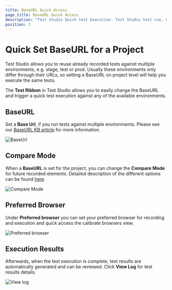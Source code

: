 ```yaml
---
title: BaseURL Quick Access
page_title: BaseURL Quick Access
description: "Test Studio Quick test Execution. Test Studio test run. Quick access the BaseURL. Quick Set BaseURL on project level. "
position: 2
---
```

# Quick Set BaseURL for a Project

Test Studio allows you to reuse already recorded tests against multiple environments, e.g. stage, test or prod. Usually these environments only differ through their URLs, so setting a BaseURL on project level will help you execute the same tests.

The **Test Ribbon** in Test Studio allows you to easily change the BaseURL and trigger a quick test execution against any of the available environments.

## BaseURL

Set a **Base Url**, if you run tests against multiple environments. Please see our <a href="/knowledge-base/test-execution-kb/base-url" target="_blank">BaseURL KB article</a> for more information.

![BaseUrl][12]

## Compare Mode ##

When a **BaseURL** is set for the project, you can change the **Compare Mode** for future recorded elements. Detailed description of the different options can be found <a href="/features/project-settings/recording-options#elements-page-compare-mode" target="_blank">here</a>.

![Compare Mode][13]

## Preferred Browser ##

Under **Preferred browser** you can set your preferred browser for recording and execution and quick access the calibrate browsers view.

![Preferred browser][14]

## Execution Results ##

Afterwards, when the test execution is complete, test results are automatically generated and can be reviewed. Click **View Log** for test results details.

![View log][6]

[1]: /img/general-information/test-execution/quick-execution/fig1.png
[2]: /img/general-information/test-execution/quick-execution/fig2.png
[3]: /img/general-information/test-execution/quick-execution/fig3.png
[4]: /img/general-information/test-execution/quick-execution/fig4.png
[5]: /img/general-information/test-execution/quick-execution/fig5.png
[6]: /img/general-information/test-execution/quick-execution/fig6.png
[7]: /img/general-information/test-execution/quick-execution/fig7.png
[8]: /img/general-information/test-execution/quick-execution/fig8.png
[9]: /img/general-information/test-execution/quick-execution/fig9.png
[10]: /img/general-information/test-execution/quick-execution/fig10.png
[11]: /img/general-information/test-execution/quick-execution/fig11.png
[12]: /img/general-information/test-execution/quick-execution/fig12.png
[13]: /img/general-information/test-execution/quick-execution/fig13.png
[14]: /img/general-information/test-execution/quick-execution/fig14.png

